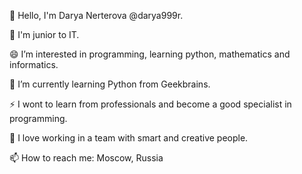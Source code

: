 👋 Hello, I'm Darya Nerterova @darya999r.

🔭 I'm junior to IT.

😄 I’m interested in programming, learning python, mathematics and informatics.

🌱 I’m currently learning Python from Geekbrains.

⚡ I wont to learn from professionals and become a good specialist in programming.

👯 I love working in a team with smart and creative people.

📫 How to reach me: Moscow, Russia
